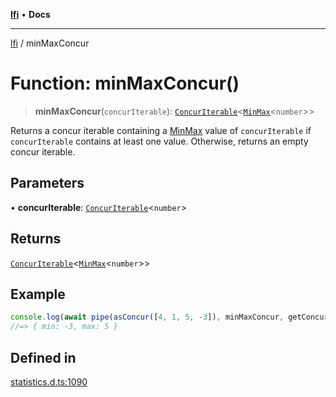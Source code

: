 [**lfi**](../readme.md) • **Docs**

***

[lfi](../globals.md) / minMaxConcur

# Function: minMaxConcur()

> **minMaxConcur**(`concurIterable`): [`ConcurIterable`](../type-aliases/ConcurIterable.md)\<[`MinMax`](../type-aliases/MinMax.md)\<`number`\>\>

Returns a concur iterable containing a [MinMax](../type-aliases/MinMax.md) value of
`concurIterable` if `concurIterable` contains at least one value. Otherwise,
returns an empty concur iterable.

## Parameters

• **concurIterable**: [`ConcurIterable`](../type-aliases/ConcurIterable.md)\<`number`\>

## Returns

[`ConcurIterable`](../type-aliases/ConcurIterable.md)\<[`MinMax`](../type-aliases/MinMax.md)\<`number`\>\>

## Example

```js
console.log(await pipe(asConcur([4, 1, 5, -3]), minMaxConcur, getConcur))
//=> { min: -3, max: 5 }
```

## Defined in

[statistics.d.ts:1090](https://github.com/TomerAberbach/lfi/blob/fd6e1ff9d7b7d249090f89ead6d0a30e26aba2e4/src/operations/statistics.d.ts#L1090)
